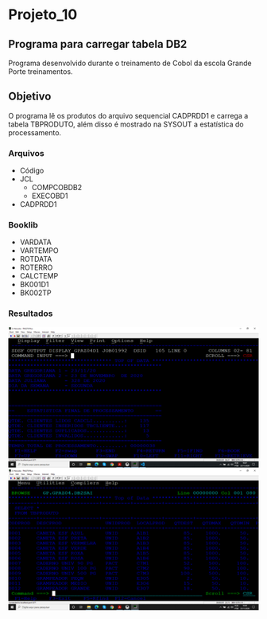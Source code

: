 # Projeto_10
## Programa para carregar tabela DB2

Programa desenvolvido durante o treinamento de Cobol da escola Grande Porte treinamentos.

## Objetivo

O programa lê os produtos do arquivo sequencial CADPRDD1 e carrega a tabela TBPRODUTO, além disso é mostrado na SYSOUT a estatística do processamento.

### Arquivos

* Código 
* JCL 
  * COMPCOBDB2
  * EXECOBD1
* CADPRDD1

### Booklib

* VARDATA
* VARTEMPO
* ROTDATA
* ROTERRO
* CALCTEMP
* BK001D1
* BK002TP

### Resultados

![SYSOUT](sysout.png)
![TBPRODUTO](tbproduto.png)




